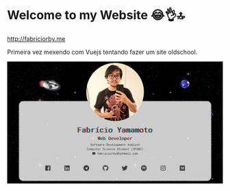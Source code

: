 # Welcome to my Website 😂👌🔝

http://fabriciorby.me

Primeira vez mexendo com Vuejs tentando fazer um site oldschool.

![Site](./img/18-04-19.gif)